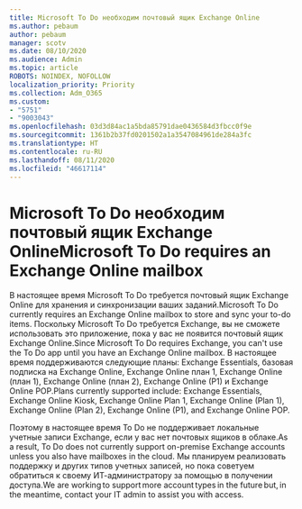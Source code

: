 ```yaml
---
title: Microsoft To Do необходим почтовый ящик Exchange Online
ms.author: pebaum
author: pebaum
manager: scotv
ms.date: 08/10/2020
ms.audience: Admin
ms.topic: article
ROBOTS: NOINDEX, NOFOLLOW
localization_priority: Priority
ms.collection: Adm_O365
ms.custom:
- "5751"
- "9003043"
ms.openlocfilehash: 03d3d84ac1a5bda85791dae0436584d3fbcc0f9e
ms.sourcegitcommit: 1361b2b37fd0201502a1a3547084961de284a3fc
ms.translationtype: HT
ms.contentlocale: ru-RU
ms.lasthandoff: 08/11/2020
ms.locfileid: "46617114"
---
```

# <a name="microsoft-to-do-requires-an-exchange-online-mailbox"></a><span data-ttu-id="a2b84-102">Microsoft To Do необходим почтовый ящик Exchange Online</span><span class="sxs-lookup"><span data-stu-id="a2b84-102">Microsoft To Do requires an Exchange Online mailbox</span></span>

<span data-ttu-id="a2b84-103">В настоящее время Microsoft To Do требуется почтовый ящик Exchange Online для хранения и синхронизации ваших заданий.</span><span class="sxs-lookup"><span data-stu-id="a2b84-103">Microsoft To Do currently requires an Exchange Online mailbox to store and sync your to-do items.</span></span> <span data-ttu-id="a2b84-104">Поскольку Microsoft To Do требуется Exchange, вы не сможете использовать это приложение, пока у вас не появится почтовый ящик Exchange Online.</span><span class="sxs-lookup"><span data-stu-id="a2b84-104">Since Microsoft To Do requires Exchange, you can't use the To Do app until you have an Exchange Online mailbox.</span></span> <span data-ttu-id="a2b84-105">В настоящее время поддерживаются следующие планы: Exchange Essentials, базовая подписка на Exchange Online, Exchange Online план 1, Exchange Online (план 1), Exchange Online (план 2), Exchange Online (P1) и Exchange Online POP.</span><span class="sxs-lookup"><span data-stu-id="a2b84-105">Plans currently supported include: Exchange Essentials, Exchange Online Kiosk, Exchange Online Plan 1, Exchange Online (Plan 1), Exchange Online (Plan 2), Exchange Online (P1), and Exchange Online POP.</span></span>

<span data-ttu-id="a2b84-106">Поэтому в настоящее время To Do не поддерживает локальные учетные записи Exchange, если у вас нет почтовых ящиков в облаке.</span><span class="sxs-lookup"><span data-stu-id="a2b84-106">As a result, To Do does not currently support on-premise Exchange accounts unless you also have mailboxes in the cloud.</span></span> <span data-ttu-id="a2b84-107">Мы планируем реализовать поддержку и других типов учетных записей, но пока советуем обратиться к своему ИТ-администратору за помощью в получении доступа.</span><span class="sxs-lookup"><span data-stu-id="a2b84-107">We are working to support more account types in the future but, in the meantime, contact your IT admin to assist you with access.</span></span>